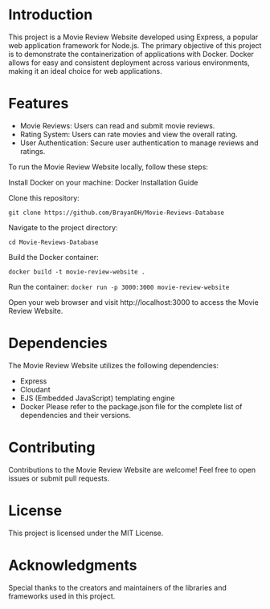 # Introduction

This project is a Movie Review Website developed using Express, a popular web application framework for Node.js. The primary objective of this project is to demonstrate the containerization of applications with Docker. Docker allows for easy and consistent deployment across various environments, making it an ideal choice for web applications.

# Features

- Movie Reviews: Users can read and submit movie reviews.
- Rating System: Users can rate movies and view the overall rating.
- User Authentication: Secure user authentication to manage reviews and ratings.

To run the Movie Review Website locally, follow these steps:

Install Docker on your machine: Docker Installation Guide

Clone this repository:

`git clone https://github.com/BrayanDH/Movie-Reviews-Database`

Navigate to the project directory:

`cd Movie-Reviews-Database`

Build the Docker container:

`docker build -t movie-review-website .`

Run the container:
`docker run -p 3000:3000 movie-review-website`

Open your web browser and visit http://localhost:3000 to access the Movie Review Website.

# Dependencies

The Movie Review Website utilizes the following dependencies:

- Express
- Cloudant
- EJS (Embedded JavaScript) templating engine
- Docker
  Please refer to the package.json file for the complete list of dependencies and their versions.

# Contributing

Contributions to the Movie Review Website are welcome! Feel free to open issues or submit pull requests.

# License

This project is licensed under the MIT License.

# Acknowledgments

Special thanks to the creators and maintainers of the libraries and frameworks used in this project.
